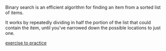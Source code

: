 Binary search is an efficient algorithm for finding an item from a sorted list of items.

It works by repeatedly dividing in half the portion of the list that could contain the item, until you've narrowed down the possible locations to just one.

[exercise to practice](https://leetcode.com/problems/binary-search)
